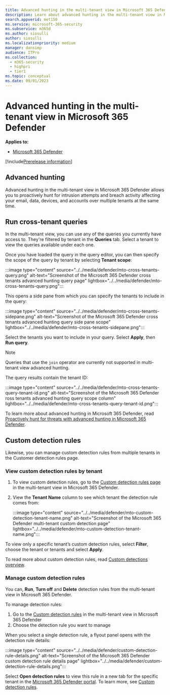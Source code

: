 ```yaml
---
title: Advanced hunting in the multi-tenant view in Microsoft 365 Defender
description: Learn about advanced hunting in the multi-tenant view in Microsoft 365 Defender
search.appverid: met150
ms.service: microsoft-365-security
ms.subservice: m365d
ms.author: siosulli
author: siosulli
ms.localizationpriority: medium
manager: dansimp
audience: ITPro
ms.collection: 
  - m365-security
  - highpri
  - tier1
ms.topic: conceptual
ms.date: 09/01/2023
---
```


# Advanced hunting in the multi-tenant view in Microsoft 365 Defender

**Applies to:**

- [Microsoft 365 Defender](https://go.microsoft.com/fwlink/?linkid=2118804)

[!include[Prerelease information](../../includes/prerelease.md)]

## Advanced hunting

Advanced hunting in the multi-tenant view in Microsoft 365 Defender allows you to proactively hunt for intrusion attempts and breach activity affecting your email, data, devices, and accounts over multiple tenants at the same time.

## Run cross-tenant queries

In the multi-tenant view, you can use any of the queries you currently have access to. They're filtered by tenant in the **Queries** tab. Select a tenant to view the queries available under each one. 

Once you have loaded the query in the query editor, you can then specify the scope of the query by tenant by selecting **Tenant scope**:

   :::image type="content" source="../../media/defender/mto-cross-tenants-query.png" alt-text="Screenshot of the Microsoft 365 Defender cross tenants advanced hunting query page" lightbox="../../media/defender/mto-cross-tenants-query.png":::

This opens a side pane from which you can specify the tenants to include in the query:

   :::image type="content" source="../../media/defender/mto-cross-tenants-sidepane.png" alt-text="Screenshot of the Microsoft 365 Defender cross tenants advanced hunting query side pane scope" lightbox="../../media/defender/mto-cross-tenants-sidepane.png":::

Select the tenants you want to include in your query. Select **Apply**, then **Run query**.

>[!NOTE]
> Queries that use the `join` operator are currently not supported in multi-tenant view advanced hunting.

The query results contain the tenant ID:

   :::image type="content" source="../../media/defender/mto-cross-tenants-query-tenant-id.png" alt-text="Screenshot of the Microsoft 365 Defender ross tenants advanced hunting query scope column" lightbox="../../media/defender/mto-cross-tenants-query-tenant-id.png":::

To learn more about advanced hunting in Microsoft 365 Defender, read [Proactively hunt for threats with advanced hunting in Microsoft 365 Defender](advanced-hunting-overview.md).

## Custom detection rules

Likewise, you can manage custom detection rules from multiple tenants in the Customer detection rules page.

### View custom detection rules by tenant

1. To view custom detection rules, go to the [Custom detection rules page](https://mto.security.microsoft.com/v2/custom_detection) in the multi-tenant view in Microsoft 365 Defender.
2. View the **Tenant Name** column to see which tenant the detection rule comes from:

   :::image type="content" source="../../media/defender/mto-custom-detection-tenant-name.png" alt-text="Screenshot of the Microsoft 365 Defender multi-tenant custom detection page" lightbox="../../media/defender/mto-custom-detection-tenant-name.png":::

To view only a specific tenant’s custom detection rules, select **Filter**, choose the tenant or tenants and select **Apply**.

To read more about custom detection rules, read [Custom detections overview](custom-detections-overview.md).

### Manage custom detection rules

You can, **Run**, **Turn off** and **Delete** detection rules from the multi-tenant view in Microsoft 365 Defender.

To manage detection rules:

1. Go to the [Custom detection rules](https://mto.security.microsoft.com/v2/custom_detection) in the multi-tenant view in Microsoft 365 Defender
2. Choose the detection rule you want to manage

When you select a single detection rule, a flyout panel opens with the detection rule details:

   :::image type="content" source="../../media/defender/custom-detection-rule-details.png" alt-text="Screenshot of the Microsoft 365 Defender custom detection rule details page" lightbox="../../media/defender/custom-detection-rule-details.png":::

Select **Open detection rules** to view this rule in a new tab for the specific tenant in the [Microsoft 365 Defender portal](https://security.microsoft.com). To learn more, see [Custom detection rules](./custom-detection-rules.md).
